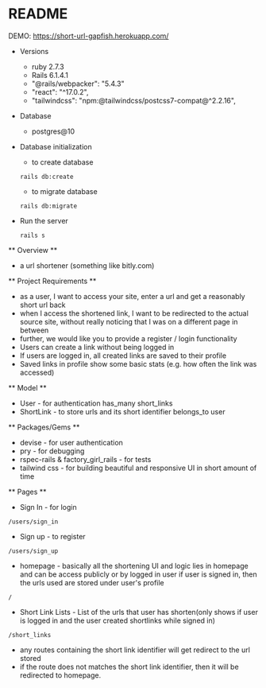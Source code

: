 # README

DEMO: https://short-url-gapfish.herokuapp.com/

* Versions
  - ruby 2.7.3
  - Rails 6.1.4.1
  - "@rails/webpacker": "5.4.3"
  - "react": "^17.0.2",
  - "tailwindcss": "npm:@tailwindcss/postcss7-compat@^2.2.16",

* Database
  - postgres@10

* Database initialization
  - to create database
  ```
  rails db:create
  ```

  - to migrate database
  ```
  rails db:migrate
  ```

* Run the server
  ```
  rails s
  ```
 
** Overview **
  - a url shortener (something like bitly.com)
  
** Project Requirements **
  - as a user, I want to access your site, enter a url and get a reasonably short
  url back
  - when I access the shortened link, I want to be redirected to the actual
  source site, without really noticing that I was on a different page in between
  - further, we would like you to provide a register / login functionality
  - Users can create a link without being logged in
  - If users are logged in, all created links are saved to their profile
  - Saved links in profile show some basic stats (e.g. how often the link
  was accessed)
  
  ** Model **
  - User - for authentication
    has_many short_links
  - ShortLink - to store urls and its short identifier
    belongs_to user
    
  ** Packages/Gems **
  - devise - for user authentication
  - pry - for debugging
  - rspec-rails & factory_girl_rails - for tests
  - tailwind css - for building beautiful and responsive UI in short amount of time
 
  ** Pages **
  - Sign In - for login
  ```
  /users/sign_in
  ```

  - Sign up  - to register
  ```
  /users/sign_up
  ```

  - homepage - basically all the shortening UI and logic lies in homepage and can be access publicly or by logged in user
     if user is signed in, then the urls used are stored under user's profile
  ```
  /
  ```
     
  - Short Link Lists - List of the urls that user has shorten(only shows if user is logged in and the user created shortlinks while signed in)
  ```
  /short_links
  ```
 
  - any routes containing the short link identifier will get redirect to the url stored 
  - if the route does not matches the short link identifier, then it will be redirected to homepage.
